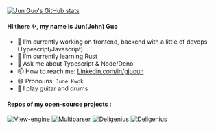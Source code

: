 [![Jun Guo's GitHub stats](https://github-readme-stats.vercel.app/api?username=gjuoun&count_private=true&show_icons=true&theme=chartreuse-dark)](https://github.com/anuraghazra/github-readme-stats)

#### Hi there ✨, my name is Jun(John) Guo

- 🔭 I’m currently working on frontend, backend with a little of devops. (Typescript/Javascript)
- 🌱 I’m currently learning Rust
- 💬 Ask me about Typescript & Node/Deno
- 📫 How to reach me: [Linkedin.com/in/gjuoun](Linkedin.com/in/gjuoun)
- 😄 Pronouns: `June Kwok`
- 🎵 I play guitar and drums
 

#### Repos of my open-source projects :

[![View-engine](https://github-readme-stats.vercel.app/api/pin/?username=deligenius&repo=view-engine)](https://github.com/deligenius/view-engine)
[![Multiparser](https://github-readme-stats.vercel.app/api/pin/?username=deligenius&repo=multiparser)](https://github.com/deligenius/multiparser)
[![Deligenius](https://github-readme-stats.vercel.app/api/pin/?username=deligenius&repo=deligenius)](https://github.com/deligenius/deligenius)
[![Deligenius](https://github-readme-stats.vercel.app/api/pin/?username=deligenius&repo=bodyparser)](https://github.com/deligenius/bodyparser)
